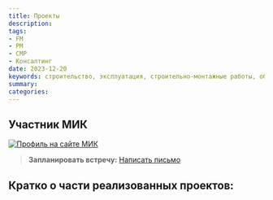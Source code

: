 ```yaml
---
title: Проекты
description:
tags:
- FM
- PM
- СМР
- Консалтинг
date: 2023-12-20
keywords: строительство, эксплуатация, строительно-монтажные работы, обслуживание, управление инфраструктурой организации, техническое задание, здравоохранение, строительство, эксплуатация, строительно-монтажные работы, обслуживание, управление инфраструктурой организации
summary:
categories:
---
```


## Участник МИК

[![Профиль на сайте МИК](/logo-mik-2-1.png)](https://i.moscow/company/51315018/services)

>**Запланировать встречу:**
>[Написать письмо](mailto:site@dedov.ws)

## Кратко о части реализованных проектов: